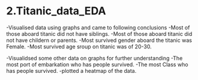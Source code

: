 # 2.Titanic_data_EDA

-Visualised data using graphs and came to following conclusions
 -Most of those aboard titanic did not have siblings.
 -Most of those aboard titanic did not have childern or parents.
 -Most survived gender aboard the titanic was Female.
 -Most survived age sroup on titanic was of 20-30.
  
-Visualidsed some other data on graphs for further understanding
 -The most port of embarkation who has people survived.
 -The most Class who has people survived.
 -plotted a heatmap of the data.
